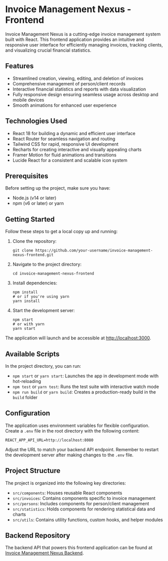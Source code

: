 # Invoice Management Nexus - Frontend

Invoice Management Nexus is a cutting-edge invoice management system built with React. This frontend application provides an intuitive and responsive user interface for efficiently managing invoices, tracking clients, and visualizing crucial financial statistics.

## Features

- Streamlined creation, viewing, editing, and deletion of invoices
- Comprehensive management of person/client records
- Interactive financial statistics and reports with data visualization
- Fully responsive design ensuring seamless usage across desktop and mobile devices
- Smooth animations for enhanced user experience

## Technologies Used

- React 18 for building a dynamic and efficient user interface
- React Router for seamless navigation and routing
- Tailwind CSS for rapid, responsive UI development
- Recharts for creating interactive and visually appealing charts
- Framer Motion for fluid animations and transitions
- Lucide React for a consistent and scalable icon system

## Prerequisites

Before setting up the project, make sure you have:

- Node.js (v14 or later)
- npm (v6 or later) or yarn

## Getting Started

Follow these steps to get a local copy up and running:

1. Clone the repository:
   ```
   git clone https://github.com/your-username/invoice-management-nexus-frontend.git
   ```

2. Navigate to the project directory:
   ```
   cd invoice-management-nexus-frontend
   ```

3. Install dependencies:
   ```
   npm install
   # or if you're using yarn
   yarn install
   ```

4. Start the development server:
   ```
   npm start
   # or with yarn
   yarn start
   ```

The application will launch and be accessible at [http://localhost:3000](http://localhost:3000).

## Available Scripts

In the project directory, you can run:

- `npm start` or `yarn start`: Launches the app in development mode with hot-reloading
- `npm test` or `yarn test`: Runs the test suite with interactive watch mode
- `npm run build` or `yarn build`: Creates a production-ready build in the `build` folder

## Configuration

The application uses environment variables for flexible configuration. Create a `.env` file in the root directory with the following content:

```
REACT_APP_API_URL=http://localhost:8080
```

Adjust the URL to match your backend API endpoint. Remember to restart the development server after making changes to the `.env` file.

## Project Structure

The project is organized into the following key directories:

- `src/components`: Houses reusable React components
- `src/invoices`: Contains components specific to invoice management
- `src/persons`: Includes components for person/client management
- `src/statistics`: Holds components for rendering statistical data and charts
- `src/utils`: Contains utility functions, custom hooks, and helper modules

## Backend Repository

The backend API that powers this frontend application can be found at [Invoice Management Nexus Backend](https://github.com/your-username/invoice-management-nexus-backend).
